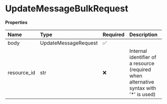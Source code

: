 # UpdateMessageBulkRequest

**Properties**

| Name        | Type                 | Required | Description                                                                            |
| :---------- | :------------------- | :------- | :------------------------------------------------------------------------------------- |
| body        | UpdateMessageRequest | ✅       |                                                                                        |
| resource_id | str                  | ❌       | Internal identifier of a resource (required when alternative syntax with '\*' is used) |

<!-- This file was generated by liblab | https://liblab.com/ -->
